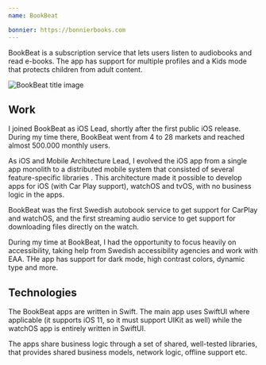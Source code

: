 ```yaml
---
name: BookBeat

bonnier: https://bonnierbooks.com
---
```


BookBeat is a subscription service that lets users listen to audiobooks and read e-books. The app has support for multiple profiles and a Kids mode that protects children from adult content.

![BookBeat title image](/assets/work/bookbeat-title.jpg)

## Work

I joined BookBeat as iOS Lead, shortly after the first public iOS release. During my time there, BookBeat went from 4 to 28 markets and reached almost 500.000 monthly users.

As iOS and Mobile Architecture Lead, I evolved the iOS app from a single app monolith to a distributed mobile system that consisted of several feature-specific libraries . This architecture made it possible to develop apps for iOS (with Car Play support), watchOS and tvOS, with no business logic in the apps.

BookBeat was the first Swedish autobook service to get support for CarPlay and watchOS, and the first streaming audio service to get support for downloading files directly on the watch.

During my time at BookBeat, I had the opportunity to focus heavily on accessibility, taking help from Swedish accessibility agencies and work with EAA. THe app has support for dark mode, high contrast colors, dynamic type and more.

## Technologies

The BookBeat apps are written in Swift. The main app uses SwiftUI where applicable (it supports iOS 11, so it must support UIKit as well) while the watchOS app is entirely written in SwiftUI.

The apps share business logic through a set of shared, well-tested libraries, that provides shared business models, network logic, offline support etc.